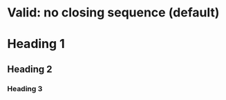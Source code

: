 
Valid: no closing sequence (default)
==============================

# Heading 1
## Heading 2
### Heading 3
